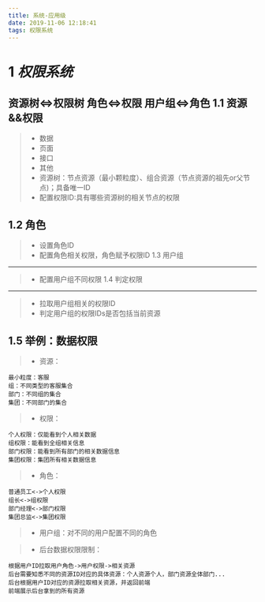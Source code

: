 ```yaml
---
title: 系统-应用级
date: 2019-11-06 12:18:41
tags: 权限系统
---
```

1 ***权限系统***
===
资源树<=>权限树
角色<=>权限
用户组<=>角色
1.1 资源&&权限
---
>- 数据
>- 页面
>- 接口
>- 其他
>- 资源树：节点资源（最小颗粒度）、组合资源（节点资源的祖先or父节点)；具备唯一ID
>- 配置权限ID:具有哪些资源树的相关节点的权限

1.2 角色
---
>- 设置角色ID
>- 配置角色相关权限，角色赋予权限ID
1.3 用户组
---
>- 配置用户组不同权限
1.4 判定权限
---
>- 拉取用户组相关的权限ID
>- 判定用户组的权限IDs是否包括当前资源

1.5 举例：数据权限
---
>- 资源：
>
```
最小粒度：客服
组：不同类型的客服集合
部门：不同组的集合
集团：不同部门的集合
```
>- 权限：
>
```
个人权限：仅能看到个人相关数据
组权限：能看到全组相关信息
部门权限：能看到所有部门的相关数据信息
集团权限：集团所有相关数据信息
```
>- 角色：
>
```
普通员工<->个人权限
组长<->组权限
部门经理<->部门权限
集团总监<->集团权限
```
>- 用户组：对不同的用户配置不同的角色

>- 后台数据权限限制：
>
```
根据用户ID拉取用户角色->用户权限->相关资源
后台需要知悉不同的资源ID对应的具体资源：个人资源个人，部门资源全体部门...
后台根据用户ID对应的资源拉取相关资源，并返回前端
前端展示后台拿到的所有资源
```